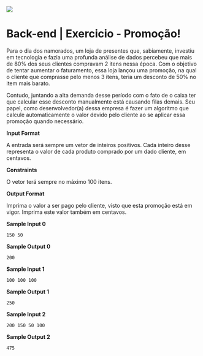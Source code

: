 ![](https://i.imgur.com/xG74tOh.png)

# Back-end | Exercicio - Promoção!

Para o dia dos namorados, um loja de presentes que, sabiamente, investiu em tecnologia e fazia uma profunda análise de dados percebeu que mais de 80% dos seus clientes compravam 2 itens nessa época. Com o objetivo de tentar aumentar o faturamento, essa loja lançou uma promoção, na qual o cliente que comprasse pelo menos 3 itens, teria um desconto de 50% no item mais barato.

Contudo, juntando a alta demanda desse período com o fato de o caixa ter que calcular esse desconto manualmente está causando filas demais. Seu papel, como desenvolvedor(a) dessa empresa é fazer um algoritmo que calcule automaticamente o valor devido pelo cliente ao se aplicar essa promoção quando necessário.

**Input Format**

A entrada será sempre um vetor de inteiros positivos. Cada inteiro desse representa o valor de cada produto comprado por um dado cliente, em centavos.

**Constraints**

O vetor terá sempre no máximo 100 itens.

**Output Format**

Imprima o valor a ser pago pelo cliente, visto que esta promoção está em vigor. Imprima este valor também em centavos.

**Sample Input 0**

```
150 50
```

**Sample Output 0**

```
200
```

**Sample Input 1**

```
100 100 100
```

**Sample Output 1**

```
250
```

**Sample Input 2**

```
200 150 50 100
```

**Sample Output 2**

```
475
```
